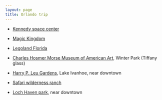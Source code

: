 ```yaml
---
layout: page
title: Orlando trip
---
```


- [Kennedy space center](https://www.kennedyspacecenter.com/tickets/ticket-info.aspx)

- [Magic Kingdom](https://disneyworld.disney.go.com/attractions/magic-kingdom/)

- [Legoland Florida](https://www.legoland.com/florida/buy-tickets/admission-tickets/)

- [Charles Hosmer Morse Museum of American Art](http://www.morsemuseum.org/), Winter Park
  (Tiffany glass)

- [Harry P. Leu Gardens](http://www.leugardens.org/), Lake Ivanhoe, near downtown

- [Safari wilderness ranch](http://safariwilderness.com/)

- [Loch Haven park](http://www.cityoforlando.net/parks/loch-haven-park/), near downtown
